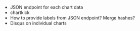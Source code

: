 - JSON endpoint for each chart data
- chartkick
- How to provide labels from JSON endpoint?  Merge hashes?
- Disqus on individual charts
